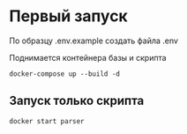 # Первый запуск

По образцу .env.example создать файла .env

Поднимается контейнера базы и скрипта
```
docker-compose up --build -d
```

## Запуск только скрипта

```
docker start parser
```
